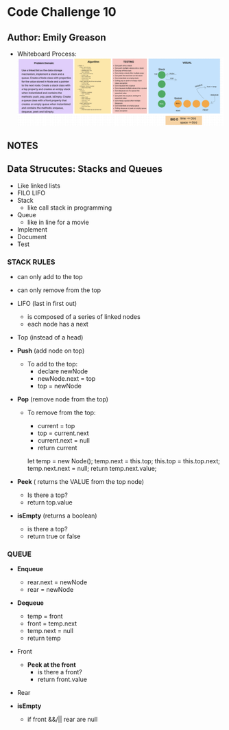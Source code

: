 # Code Challenge 10

## Author: Emily Greason

- Whiteboard Process:
![code-challenge-10-whiteboard](Screenshot%202023-08-02%20at%208.09.34%20PM.png)

## NOTES

## Data Strucutes: Stacks and Queues

- Like linked lists
- FILO LIFO
- Stack
  - like call stack in programming
- Queue
  - like in line for a movie
- Implement
- Document
- Test

### STACK RULES

- can only add to the top
- can only remove from the top
- LIFO (last in first out)
  - is composed of a series of linked nodes
  - each node has a next
- Top (instead of a head)

- **Push** (add node on top)
  - To add to the top:
    - declare newNode
    - newNode.next = top
    - top = newNode

- **Pop** (remove node from the top)
  - To remove from the top:
    - current = top
    - top = current.next
    - current.next = null
    - return current

    let temp = new Node();
    temp.next = this.top;
    this.top = this.top.next;
    temp.next.next = null;
    return temp.next.value;

- **Peek** ( returns the VALUE from the top node)
  - Is there a top?
  - return top.value

- **isEmpty** (returns a boolean)
  - is there a top?
  - return true or false

### QUEUE

- **Enqueue**
  - rear.next = newNode
  - rear = newNode

- **Dequeue**
  - temp = front
  - front = temp.next
  - temp.next = null
  - return temp

- Front
  - **Peek at the front**
    - is there a front?
    - return front.value

- Rear

- **isEmpty**
  - if front &&/|| rear are null
